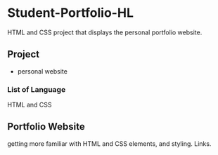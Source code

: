 # Student-Portfolio-HL
 HTML and CSS project that displays the personal portfolio website.
 ## Project
 - personal website
### List of Language
HTML and CSS
 ## Portfolio Website
 getting more familiar with HTML and CSS elements, and styling. Links.

